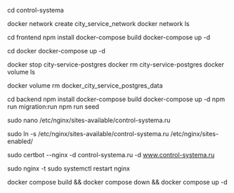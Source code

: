 cd control-systema

docker network create city_service_network
docker network ls

cd frontend
npm install
docker-compose build
docker-compose up -d

cd docker
docker-compose up -d

docker stop city-service-postgres
docker rm city-service-postgres
docker volume ls

docker volume rm docker_city_service_postgres_data


cd backend
npm install
docker-compose build
docker-compose up -d
npm run migration:run
npm run seed



sudo nano /etc/nginx/sites-available/control-systema.ru

sudo ln -s /etc/nginx/sites-available/control-systema.ru /etc/nginx/sites-enabled/

sudo certbot --nginx -d control-systema.ru -d www.control-systema.ru


sudo nginx -t
sudo systemctl restart nginx

docker compose build && docker compose down && docker compose up -d
